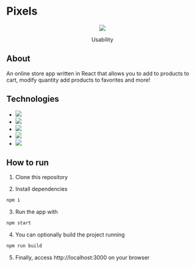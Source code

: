 # Pixels
<p align="center">
  <image src="https://github.com/rodnei0/Pixels/blob/main/src/assets/pixles.gif" />
</p>
<p align="center">
 Usability
</p>


## About

An online store app written in React that allows you to add to products to cart, modify quantity add products to favorites and more!

## Technologies

- <image src="https://img.shields.io/badge/React-20232A?style=for-the-badge&logo=react&logoColor=61DAFB" />
- <image src="https://img.shields.io/badge/styled--components-DB7093?style=for-the-badge&logo=styled-components&logoColor=white" />
- <image src="https://img.shields.io/badge/React_Router-CA4245?style=for-the-badge&logo=react-router&logoColor=white" />
- <image src="https://img.shields.io/badge/Node.js-43853D?style=for-the-badge&logo=node.js&logoColor=white" />
- <image src="https://img.shields.io/badge/Express.js-404D59?style=for-the-badge" />

## How to run

1. Clone this repository

2. Install dependencies
```bash
npm i
```

3. Run the app with
```bash
npm start
```

4. You can optionally build the project running
```bash
npm run build
```
5. Finally, access http://localhost:3000 on your browser
